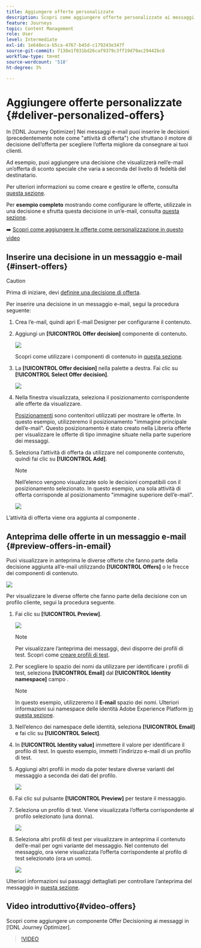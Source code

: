 ```yaml
---
title: Aggiungere offerte personalizzate
description: Scopri come aggiungere offerte personalizzate ai messaggi
feature: Journeys
topic: Content Management
role: User
level: Intermediate
exl-id: 1e648eca-b5ca-4767-b45d-c179243e347f
source-git-commit: 7138e1f031bd26caf9379c3ff19d79ac29442bc6
workflow-type: tm+mt
source-wordcount: '518'
ht-degree: 3%

---
```


# Aggiungere offerte personalizzate {#deliver-personalized-offers}

In [!DNL Journey Optimizer] Nei messaggi e-mail puoi inserire le decisioni (precedentemente note come &quot;attività di offerta&quot;) che sfruttano il motore di decisione dell’offerta per scegliere l’offerta migliore da consegnare ai tuoi clienti.

Ad esempio, puoi aggiungere una decisione che visualizzerà nell’e-mail un’offerta di sconto speciale che varia a seconda del livello di fedeltà del destinatario.

Per ulteriori informazioni su come creare e gestire le offerte, consulta [questa sezione](offers/get-started/starting-offer-decisioning.md).

Per **esempio completo** mostrando come configurare le offerte, utilizzale in una decisione e sfrutta questa decisione in un’e-mail, consulta [questa sezione](offers/offers-e2e.md#insert-decision-in-email).

➡️ [Scopri come aggiungere le offerte come personalizzazione in questo video](#video-offers)

## Inserire una decisione in un messaggio e-mail {#insert-offers}

>[!CAUTION]
>
>Prima di iniziare, devi [definire una decisione di offerta](offers/offer-activities/create-offer-activities.md).

Per inserire una decisione in un messaggio e-mail, segui la procedura seguente:

1. Crea l’e-mail, quindi apri E-mail Designer per configurarne il contenuto.

1. Aggiungi un **[!UICONTROL Offer decision]** componente di contenuto.

   ![](assets/deliver-offer-component.png)

   Scopri come utilizzare i componenti di contenuto in [questa sezione](content-components.md).

1. La **[!UICONTROL Offer decision]** nella palette a destra. Fai clic su **[!UICONTROL Select Offer decision]**.

   ![](assets/deliver-offer-tab.png)

1. Nella finestra visualizzata, seleziona il posizionamento corrispondente alle offerte da visualizzare.

   [Posizionamenti](offers/offer-library/creating-placements.md) sono contenitori utilizzati per mostrare le offerte. In questo esempio, utilizzeremo il posizionamento &quot;immagine principale dell’e-mail&quot;. Questo posizionamento è stato creato nella Libreria offerte per visualizzare le offerte di tipo immagine situate nella parte superiore dei messaggi.

1. Seleziona l’attività di offerta da utilizzare nel componente contenuto, quindi fai clic su **[!UICONTROL Add]**.

   >[!NOTE]
   >
   >Nell’elenco vengono visualizzate solo le decisioni compatibili con il posizionamento selezionato. In questo esempio, una sola attività di offerta corrisponde al posizionamento &quot;immagine superiore dell’e-mail&quot;.

   ![](assets/deliver-offer-placement.png)

L’attività di offerta viene ora aggiunta al componente .


## Anteprima delle offerte in un messaggio e-mail {#preview-offers-in-email}

Puoi visualizzare in anteprima le diverse offerte che fanno parte della decisione aggiunta all’e-mail utilizzando **[!UICONTROL Offers]** o le frecce dei componenti di contenuto.

![](assets/deliver-offer-preview.png)

Per visualizzare le diverse offerte che fanno parte della decisione con un profilo cliente, segui la procedura seguente.

1. Fai clic su **[!UICONTROL Preview]**.

   ![](assets/deliver-offer-preview-button.png)

   >[!NOTE]
   >
   >Per visualizzare l’anteprima dei messaggi, devi disporre dei profili di test. Scopri come [creare profili di test](building-journeys/creating-test-profiles.md).

1. Per scegliere lo spazio dei nomi da utilizzare per identificare i profili di test, seleziona **[!UICONTROL Email]** dal **[!UICONTROL Identity namespace]** campo .

   >[!NOTE]
   >
   >In questo esempio, utilizzeremo il **E-mail** spazio dei nomi. Ulteriori informazioni sui namespace delle identità Adobe Experience Platform [in questa sezione](get-started-identity.md).

1. Nell’elenco dei namespace delle identità, seleziona **[!UICONTROL Email]** e fai clic su **[!UICONTROL Select]**.

1. In **[!UICONTROL Identity value]** immettere il valore per identificare il profilo di test. In questo esempio, immetti l’indirizzo e-mail di un profilo di test.

   <!--For example enter smith@adobe.com and click the **[!UICONTROL Add profile]** button.-->

1. Aggiungi altri profili in modo da poter testare diverse varianti del messaggio a seconda dei dati del profilo.

   ![](assets/deliver-offer-test-profiles.png)

1. Fai clic sul pulsante **[!UICONTROL Preview]** per testare il messaggio.

1. Seleziona un profilo di test. Viene visualizzata l’offerta corrispondente al profilo selezionato (una donna).

   ![](assets/deliver-offer-test-profile-female-preview.png)

1. Seleziona altri profili di test per visualizzare in anteprima il contenuto dell’e-mail per ogni variante del messaggio. Nel contenuto del messaggio, ora viene visualizzata l’offerta corrispondente al profilo di test selezionato (ora un uomo).

   ![](assets/deliver-offer-test-profile-male-preview.png)

Ulteriori informazioni sui passaggi dettagliati per controllare l’anteprima del messaggio in [questa sezione](#preview-your-messages).

## Video introduttivo{#video-offers}

Scopri come aggiungere un componente Offer Decisioning ai messaggi in [!DNL Journey Optimizer].

>[!VIDEO](https://video.tv.adobe.com/v/334088?quality=12)
